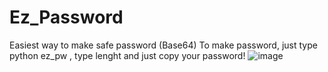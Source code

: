 # Ez_Password
Easiest way to make safe password (Base64)
To make password, just type python ez_pw , type lenght and just copy your password!
![image](https://user-images.githubusercontent.com/58532577/212730686-85991902-9b0a-4fbf-9a58-250bd79f757a.png)

